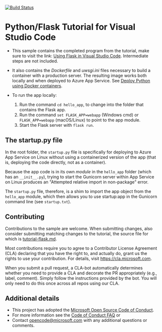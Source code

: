 [![Build Status](https://dev.azure.com/DevOps-Test-JoshuaXu/sample%20Pipeline/_apis/build/status%2FJoshuaXu-Wen.python-sample-vscode-flask-tutorial?branchName=main)](https://dev.azure.com/DevOps-Test-JoshuaXu/sample%20Pipeline/_build/latest?definitionId=9&branchName=main)
# Python/Flask Tutorial for Visual Studio Code

* This sample contains the completed program from the tutorial, make sure to visit the link: [Using Flask in Visual Studio Code](https://code.visualstudio.com/docs/python/tutorial-flask). Intermediate steps are not included.

* It also contains the *Dockerfile* and *uwsgi.ini* files necessary to build a container with a production server. The resulting image works both locally and when deployed to Azure App Service. See [Deploy Python using Docker containers](https://code.visualstudio.com/docs/python/tutorial-deploy-containers).

* To run the app locally:
  1. Run the command `cd hello_app`, to change into the folder that contains the Flask app.
  1. Run the command `set FLASK_APP=webapp` (Windows cmd) or `FLASK_APP=webapp` (macOS/Linux) to point to the app module.
  1. Start the Flask server with `flask run`.

## The startup.py file

In the root folder, the `startup.py` file is specifically for deploying to Azure App Service on Linux without using a containerized version of the app (that is, deploying the code directly, not as a container).

Because the app code is in its own *module* in the `hello_app` folder (which has an `__init__.py`), trying to start the Gunicorn server within App Service on Linux produces an "Attempted relative import in non-package" error.

The `startup.py` file, therefore, is a shim to import the app object from the `hello_app` module, which then allows you to use startup:app in the Gunicorn command line (see `startup.txt`).

## Contributing

Contributions to the sample are welcome. When submitting changes, also consider submitting matching changes to the tutorial, the source file for which is [tutorial-flask.md](https://github.com/Microsoft/vscode-docs/blob/master/docs/python/tutorial-flask.md).

Most contributions require you to agree to a Contributor License Agreement (CLA) declaring that you have the right to, and actually do, grant us the rights to use your contribution. For details, visit https://cla.microsoft.com.

When you submit a pull request, a CLA-bot automatically determines whether you need to provide a CLA and decorate the PR appropriately (e.g., label, comment). Simply follow the instructions provided by the bot. You will only need to do this once across all repos using our CLA.

## Additional details

* This project has adopted the [Microsoft Open Source Code of Conduct](https://opensource.microsoft.com/codeofconduct/).
* For more information see the [Code of Conduct FAQ](https://opensource.microsoft.com/codeofconduct/faq/) or
* Contact [opencode@microsoft.com](mailto:opencode@microsoft.com) with any additional questions or comments.
